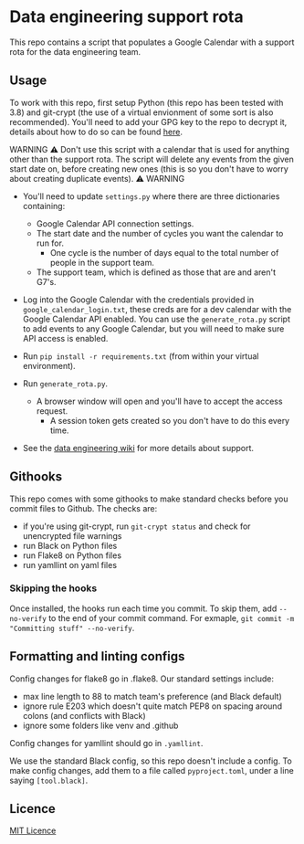 # Data engineering support rota

This repo contains a script that populates a Google Calendar with a support rota for the data engineering team.

## Usage

To work with this repo, first setup Python (this repo has been tested with 3.8) and git-crypt (the use of a virtual envionment of some sort is also recommended). You'll need to add your GPG key to the repo to decrypt it, details about how to do so can be found [here](.git-crypt/README.md).

WARNING :warning: Don't use this script with a calendar that is used for anything other than the support rota. The script will delete any events from the given start date on, before creating new ones (this is so you don't have to worry about creating duplicate events). :warning: WARNING

- You'll need to update `settings.py` where there are three dictionaries containing:

  - Google Calendar API connection settings.
  - The start date and the number of cycles you want the calendar to run for.
    - One cycle is the number of days equal to the total number of people in the support team.
  - The support team, which is defined as those that are and aren't G7's.

- Log into the Google Calendar with the credentials provided in `google_calendar_login.txt`, these creds are for a dev calendar with the Google Calendar API enabled. You can use the `generate_rota.py` script to add events to any Google Calendar, but you will need to make sure API access is enabled.
- Run `pip install -r requirements.txt` (from within your virtual environment).
- Run `generate_rota.py`.

  - A browser window will open and you'll have to accept the access request.
    - A session token gets created so you don't have to do this every time.

- See the [data engineering wiki](https://github.com/moj-analytical-services/data-engineering/wiki/Data-Engineering-Support-Rota) for more details about support.

## Githooks

This repo comes with some githooks to make standard checks before you commit files to Github. The checks are:

- if you're using git-crypt, run `git-crypt status` and check for unencrypted file warnings
- run Black on Python files
- run Flake8 on Python files
- run yamllint on yaml files

### Skipping the hooks

Once installed, the hooks run each time you commit. To skip them, add `--no-verify` to the end of your commit command. For exmaple, `git commit -m "Committing stuff" --no-verify`.

## Formatting and linting configs

Config changes for flake8 go in .flake8. Our standard settings include:

- max line length to 88 to match team's preference (and Black default)
- ignore rule E203 which doesn't quite match PEP8 on spacing around colons (and conflicts with Black)
- ignore some folders like venv and .github

Config changes for yamllint should go in `.yamllint`.

We use the standard Black config, so this repo doesn't include a config. To make config changes, add them to a file called `pyproject.toml`, under a line saying `[tool.black]`.

## Licence

[MIT Licence](LICENCE.md)
